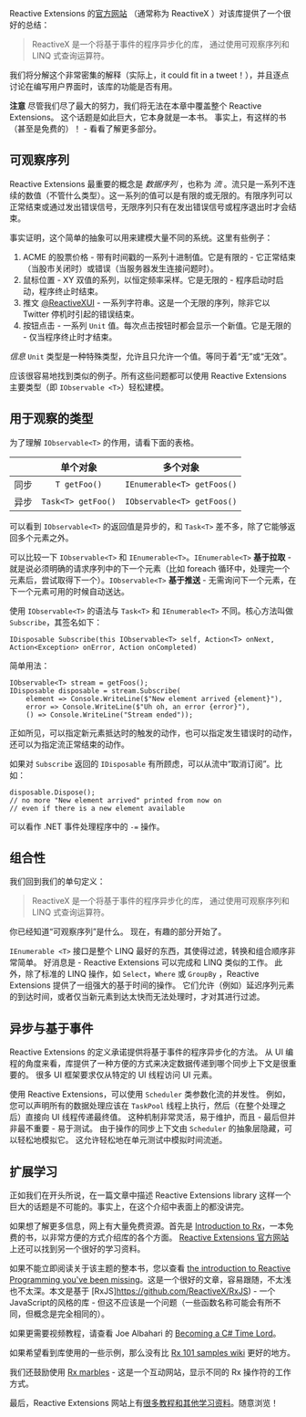 Reactive Extensions 的[官方网站](http://reactivex.io/intro.html) （通常称为 ReactiveX ）对该库提供了一个很好的总结：

> ReactiveX 是一个将基于事件的程序异步化的库， 通过使用可观察序列和 LINQ 式查询运算符。

我们将分解这个非常密集的解释（实际上，it could fit in a tweet！），并且逐点讨论在编写用户界面时，该库的功能是否有用。

**注意** 尽管我们尽了最大的努力，我们将无法在本章中覆盖整个 Reactive Extensions。 这个话题是如此巨大，它本身就是一本书。 事实上，有这样的书（甚至是免费的）！ - 看看了解更多部分。

## 可观察序列

Reactive Extensions 最重要的概念是 *数据序列* ，也称为 *流* 。流只是一系列不连续的数值（不管什么类型）。这一系列的值可以是有限的或无限的。有限序列可以正常结束或通过发出错误信号，无限序列只有在发出错误信号或程序退出时才会结束。

事实证明，这个简单的抽象可以用来建模大量不同的系统。这里有些例子：

1. ACME 的股票价格 - 带有时间戳的一系列十进制值。它是有限的 - 它正常结束（当股市关闭时）或错误（当服务器发生连接问题时）。
1. 鼠标位置 - XY 双值的系列，以恒定频率采样。它是无限的 - 程序启动时启动，程序终止时结束。
1. 推文 [@ReactiveXUI](https://twitter.com/ReactiveXUI)  - 一系列字符串。这是一个无限的序列，除非它以 Twitter 停机时引起的错误结束。
1. 按钮点击 - 一系列 `Unit` 值。每次点击按钮时都会显示一个新值。它是无限的 - 仅当程序终止时才结束。

*信息*  `Unit` 类型是一种特殊类型，允许且只允许一个值。等同于着“无”或“无效”。

应该很容易地找到类似的例子。所有这些问题都可以使用 Reactive Extensions 主要类型（即 `IObservable <T>`）轻松建模。

## 用于观察的类型

为了理解 `IObservable<T>` 的作用，请看下面的表格。

|              |单个对象   | 多个对象  |
|:------------:|:-------------:|:-----:|
| 同步  | `T getFoo()` | `IEnumerable<T> getFoos()` |
| 异步 | `Task<T> getFoo()` | `IObservable<T> getFoos()` |

可以看到 `IObservable<T>` 的返回值是异步的，和 `Task<T>` 差不多，除了它能够返回多个元素之外。

可以比较一下 `IObservable<T>` 和 `IEnumerable<T>`。`IEnumerable<T>` **基于拉取** - 就是说必须明确的请求序列中的下一个元素（比如 foreach 循环中，处理完一个元素后，尝试取得下一个）。`IObservable<T>` **基于推送** - 无需询问下一个元素，在下一个元素可用的时候自动送达。

使用 `IObservable<T>` 的语法与 `Task<T>` 和 `IEnumerable<T>` 不同。核心方法叫做 `Subscribe`，其签名如下：

`IDisposable Subscribe(this IObservable<T> self, Action<T> onNext, Action<Exception> onError, Action onCompleted)`

简单用法：

```
IObservable<T> stream = getFoos();
IDisposable disposable = stream.Subscribe(
	element => Console.WriteLine($"New element arrived {element}"),
	error => Console.WriteLine($"Uh oh, an error {error}"),
	() => Console.WriteLine("Stream ended"));
```

正如所见，可以指定新元素抵达时的触发的动作，也可以指定发生错误时的动作，还可以为指定流正常结束的动作。

如果对 `Subscribe` 返回的 `IDisposable` 有所顾虑，可以从流中“取消订阅”。比如：

```
disposable.Dispose();
// no more "New element arrived" printed from now on
// even if there is a new element available
```

可以看作 .NET 事件处理程序中的 `-=` 操作。

## 组合性

我们回到我们的单句定义：

> ReactiveX 是一个将基于事件的程序异步化的库， 通过使用可观察序列和 LINQ 式查询运算符。

你已经知道“可观察序列”是什么。 现在，有趣的部分开始了。

`IEnumerable <T>` 接口是整个 LINQ 最好的东西，其使得过滤，转换和组合顺序非常简单。 好消息是 - Reactive Extensions 可以完成和 LINQ 类似的工作。 此外，除了标准的 LINQ 操作，如 `Select`，`Where` 或 `GroupBy` ，Reactive Extensions 提供了一组强大的基于时间的操作。 它们允许（例如）延迟序列元素的到达时间，或者仅当新元素到达太快而无法处理时，才对其进行过滤。

## 异步与基于事件

Reactive Extensions 的定义承诺提供将基于事件的程序异步化的方法。 从 UI 编程的角度来看，库提供了一种方便的方式来决定数据传递到哪个同步上下文是很重要的。 很多 UI 框架要求仅从特定的 UI 线程访问 UI 元素。

使用 Reactive Extensions，可以使用 `Scheduler` 类参数化流的并发性。 例如，您可以声明所有的数据处理应该在 `TaskPool` 线程上执行，然后（在整个处理之后）直接向 UI 线程传递最终值。 这种机制非常灵活，易于维护，而且 - 最后但并非最不重要 - 易于测试。 由于操作的同步上下文由 `Scheduler` 的抽象层隐藏，可以轻松地模拟它。 这允许轻松地在单元测试中模拟时间流逝。

## 扩展学习

正如我们在开头所说，在一篇文章中描述 Reactive Extensions library 这样一个巨大的话题是不可能的。事实上，在这个介绍中表面上的都没讲完。

如果想了解更多信息，网上有大量免费资源。首先是 [Introduction to Rx](http://www.introtorx.com)，一本免费的书，以非常方便的方式介绍库的各个方面。 [Reactive Extensions 官方网站](http://reactivex.io/intro.html)上还可以找到另一个很好的学习资料。

如果不能立即阅读关于该主题的整本书，您以查看 [the introduction to Reactive Programming you've been missing](https://gist.github.com/staltz/868e7e9bc2a7b8c1f754)。这是一个很好的文章，容易跟随，不太浅也不太深。本文是基于 [RxJS]https://github.com/ReactiveX/RxJS)  - 一个JavaScript的风格的库 - 但这不应该是一个问题（一些函数名称可能会有所不同，但概念是完全相同的）。

如果更需要视频教程，请查看 Joe Albahari 的 [Becoming a C# Time Lord](https://channel9.msdn.com/Events/TechEd/Australia/2013/DEV422)。

如果希望看到库使用的一些示例，那么没有比 [Rx 101 samples wiki](http://rxwiki.wikidot.com/101samples) 更好的地方。

我们还鼓励使用 [Rx marbles](http://rxmarbles.com/) - 这是一个互动网站，显示不同的 Rx 操作符的工作方式。

最后，Reactive Extensions 网站上有[很多教程和其他学习资料](http://reactivex.io/tutorials.html)。随意浏览！